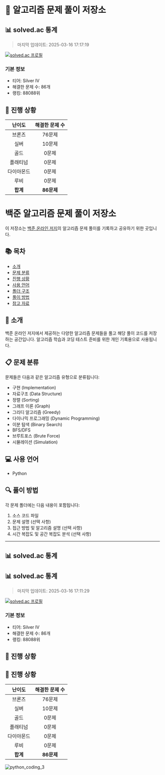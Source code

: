 # 🧠 알고리즘 문제 풀이 저장소

## 📊 solved.ac 통계
> 마지막 업데이트: 2025-03-16 17:17:19

[![solved.ac 프로필](https://mazassumnida.wtf/api/v2/generate_badge?boj=rladydgnj)](https://solved.ac/profile/rladydgnj)

### 기본 정보
- 티어: Silver IV
- 해결한 문제 수: 86개
- 랭킹: 88088위

## 🚀 진행 상황
| 난이도 | 해결한 문제 수 |
|:-------:|:-------:|
| 브론즈 | 76문제 |
| 실버 | 10문제 |
| 골드 | 0문제 |
| 플래티넘 | 0문제 |
| 다이아몬드 | 0문제 |
| 루비 | 0문제 |
| **합계** | **86문제** |


# 백준 알고리즘 문제 풀이 저장소

이 저장소는 [백준 온라인 저지](https://www.acmicpc.net/)의 알고리즘 문제 풀이를 기록하고 공유하기 위한 곳입니다.

## 📚 목차

- [소개](#소개)
- [문제 분류](#문제-분류)
- [진행 상황](#진행-상황)
- [사용 언어](#사용-언어)
- [폴더 구조](#폴더-구조)
- [풀이 방법](#풀이-방법)
- [참고 자료](#참고-자료)


## 🎯 소개

백준 온라인 저지에서 제공하는 다양한 알고리즘 문제들을 풀고 해당 풀이 코드를 저장하는 공간입니다. 알고리즘 학습과 코딩 테스트 준비를 위한 개인 기록용으로 사용됩니다.

## 📋 문제 분류

문제들은 다음과 같은 알고리즘 유형으로 분류됩니다:

- 구현 (Implementation)
- 자료구조 (Data Structure)
- 정렬 (Sorting)
- 그래프 이론 (Graph)
- 그리디 알고리즘 (Greedy)
- 다이나믹 프로그래밍 (Dynamic Programming)
- 이분 탐색 (Binary Search)
- BFS/DFS
- 브루트포스 (Brute Force)
- 시뮬레이션 (Simulation)



## 💻 사용 언어

- Python



## 🔍 풀이 방법

각 문제 폴더에는 다음 내용이 포함됩니다:

1. 소스 코드 파일
2. 문제 설명 (선택 사항)
3. 접근 방법 및 알고리즘 설명 (선택 사항)
4. 시간 복잡도 및 공간 복잡도 분석 (선택 사항)

---


## 📊 solved.ac 통계
## 📊 solved.ac 통계
> 마지막 업데이트: 2025-03-16 17:11:29

[![solved.ac 프로필](https://mazassumnida.wtf/api/v2/generate_badge?boj=rladydgnj)](https://solved.ac/profile/rladydgnj)

### 기본 정보
- 티어: Silver IV
- 해결한 문제 수: 86개
- 랭킹: 88088위

## 🚀 진행 상황
## 🚀 진행 상황
| 난이도 | 해결한 문제 수 |
|:-------:|:-------:|
| 브론즈 | 76문제 |
| 실버 | 10문제 |
| 골드 | 0문제 |
| 플래티넘 | 0문제 |
| 다이아몬드 | 0문제 |
| 루비 | 0문제 |
| **합계** | **86문제** |


![python_coding_3](https://github.com/user-attachments/assets/69600399-5107-4edd-87aa-74b02de454e0)
